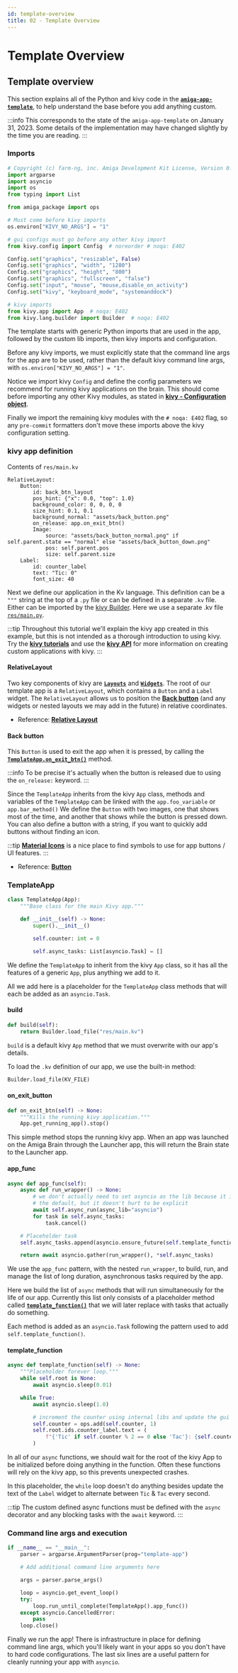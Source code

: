 ```yaml
---
id: template-overview
title: 02 - Template Overview
---
```

# Template Overview


## Template overview

This section explains all of the Python and kivy code in the [**`amiga-app-template`**](https://github.com/farm-ng/amiga-app-template), to help understand the base before you add anything custom.

:::info
This corresponds to the state of the `amiga-app-template` on January 31, 2023.
Some details of the implementation may have changed slightly by the time you are reading.
:::

### Imports

```Python
# Copyright (c) farm-ng, inc. Amiga Development Kit License, Version 0.1
import argparse
import asyncio
import os
from typing import List

from amiga_package import ops

# Must come before kivy imports
os.environ["KIVY_NO_ARGS"] = "1"

# gui configs must go before any other kivy import
from kivy.config import Config  # noreorder # noqa: E402

Config.set("graphics", "resizable", False)
Config.set("graphics", "width", "1280")
Config.set("graphics", "height", "800")
Config.set("graphics", "fullscreen", "false")
Config.set("input", "mouse", "mouse,disable_on_activity")
Config.set("kivy", "keyboard_mode", "systemanddock")

# kivy imports
from kivy.app import App  # noqa: E402
from kivy.lang.builder import Builder  # noqa: E402
```

The template starts with generic Python imports that are used in the app, followed by the custom lib imports, then kivy imports and configuration.

Before any kivy imports, we must explicitly state that the command line args for the app are to be used, rather than the default kivy command line args, with `os.environ["KIVY_NO_ARGS"] = "1"`.

Notice we import kivy `Config` and define the config parameters we recommend for running kivy applications on the brain.
This should come before importing any other Kivy modules, as stated in [**kivy - Configuration object**](https://kivy.org/doc/stable/api-kivy.config.html).

Finally we import the remaining kivy modules with the `# noqa: E402` flag, so any `pre-commit` formatters don't move these imports above the kivy configuration setting.


### kivy app definition

Contents of `res/main.kv`
```
RelativeLayout:
    Button:
        id: back_btn_layout
        pos_hint: {"x": 0.0, "top": 1.0}
        background_color: 0, 0, 0, 0
        size_hint: 0.1, 0.1
        background_normal: "assets/back_button.png"
        on_release: app.on_exit_btn()
        Image:
            source: "assets/back_button_normal.png" if self.parent.state == "normal" else "assets/back_button_down.png"
            pos: self.parent.pos
            size: self.parent.size
    Label:
        id: counter_label
        text: "Tic: 0"
        font_size: 40
```

Next we define our application in the Kv language.
This definition can be a `"""` string at the top of a `.py` file or can be defined in a separate `.kv` file.
Either can be imported by the [kivy Builder](https://kivy.org/doc/stable/api-kivy.lang.builder.html).
Here we use a separate .kv file [`res/main.py`](https://github.com/farm-ng/amiga-app-template/blob/main/src/res/main.kv).

:::tip
Throughout this tutorial we'll explain the kivy app created in this example, but this is not intended as a thorough introduction to using kivy. Try the [**kivy tutorials**](https://kivy.org/doc/stable/tutorials-index.html) and use the [**kivy API**](https://kivy.org/doc/stable/api-index.html) for more information on creating custom applications with kivy.
:::


#### RelativeLayout

Two key components of kivy are [**`Layouts`**](https://kivy.org/doc/stable/gettingstarted/layouts.html#) and [**`Widgets`**](https://kivy.org/doc/stable/api-kivy.uix.html).
The root of our template app is a `RelativeLayout`, which contains a `Button` and a `Label` widget.
The `RelativeLayout` allows us to position the [**Back button**](#back-button) (and any widgets or nested layouts we may add in the future) in relative coordinates.

- Reference: [**Relative Layout**](https://kivy.org/doc/stable/api-kivy.uix.relativelayout.html)

#### Back button

This `Button` is used to exit the app when it is pressed, by calling the [**`TemplateApp.on_exit_btn()`**](#on_exit_button) method.

:::info
To be precise it's actually when the button is released due to using the `on_release:` keyword.
:::

Since the `TemplateApp` inherits from the kivy `App` class, methods and variables of the `TemplateApp` can be linked with the `app.foo_variable` or `app.bar_method()`
We define the `Button` with two images, one that shows most of the time, and another that shows while the button is pressed down.
You can also define a button with a string, if you want to quickly add buttons without finding an icon.

:::tip
[**Material Icons**](https://github.com/google/material-design-icons) is a nice place to find symbols to use for app buttons / UI features.
:::

- Reference: [**Button**](https://kivy.org/doc/stable/api-kivy.uix.button.html)



### TemplateApp

```Python
class TemplateApp(App):
    """Base class for the main Kivy app."""

    def __init__(self) -> None:
        super().__init__()

        self.counter: int = 0

        self.async_tasks: List[asyncio.Task] = []
```

We define the `TemplateApp` to inherit from the kivy `App` class, so it has all the features of a generic `App`, plus anything we add to it.

All we add here is a placeholder for the `TemplateApp` class methods that will each be added as an `asyncio.Task`.


#### build

```Python
def build(self):
    return Builder.load_file("res/main.kv")

```


`build` is a default kivy `App` method that we must overwrite with our app's details.

To load the `.kv` definition of our app, we use the built-in method:

```Python
Builder.load_file(KV_FILE)
```


#### on_exit_button

```Python
def on_exit_btn(self) -> None:
    """Kills the running kivy application."""
    App.get_running_app().stop()
```

This simple method stops the running kivy app.
When an app was launched on the Amiga Brain through the Launcher app, this will return the Brain state to the Launcher app.



#### app_func

```Python
async def app_func(self):
    async def run_wrapper() -> None:
        # we don't actually need to set asyncio as the lib because it is
        # the default, but it doesn't hurt to be explicit
        await self.async_run(async_lib="asyncio")
        for task in self.async_tasks:
            task.cancel()

    # Placeholder task
    self.async_tasks.append(asyncio.ensure_future(self.template_function()))

    return await asyncio.gather(run_wrapper(), *self.async_tasks)
```

We use the `app_func` pattern, with the nested `run_wrapper`, to build, run, and manage the list of long duration, asynchronous tasks required by the app.

Here we build the list of `async` methods that will run simultaneously for the life of our app.
Currently this list only consists of a placeholder method called [**`template_function()`**](#template_function) that we will later replace with tasks that actually do something.

Each method is added as an `asyncio.Task` following the pattern used to add `self.template_function()`.

#### template_function

```Python
async def template_function(self) -> None:
    """Placeholder forever loop."""
    while self.root is None:
        await asyncio.sleep(0.01)

    while True:
        await asyncio.sleep(1.0)

        # increment the counter using internal libs and update the gui
        self.counter = ops.add(self.counter, 1)
        self.root.ids.counter_label.text = (
            f"{'Tic' if self.counter % 2 == 0 else 'Tac'}: {self.counter}"
        )
```

In all of our `async` functions, we should wait for the root of the kivy App to be initialized before doing anything in the function.
Often these functions will rely on the kivy app, so this prevents unexpected crashes.

In this placeholder, the `while` loop doesn't do anything besides update the text of the `Label` widget to alternate between `Tic` & `Tac` every second.

:::tip
The custom defined async functions must be defined with the `async` decorator and any blocking tasks with the `await` keyword.
:::

### Command line args and execution

```Python
if __name__ == "__main__":
    parser = argparse.ArgumentParser(prog="template-app")

    # Add additional command line arguments here

    args = parser.parse_args()

    loop = asyncio.get_event_loop()
    try:
        loop.run_until_complete(TemplateApp().app_func())
    except asyncio.CancelledError:
        pass
    loop.close()
```

Finally we run the app!
There is infrastructure in place for defining command line args, which you'll likely want in your apps so you don't have to hard code configurations.
The last six lines are a useful pattern for cleanly running your app with `asyncio`.

